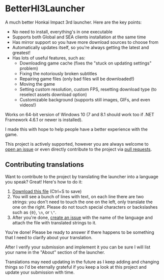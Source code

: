 # BetterHI3Launcher
A much better Honkai Impact 3rd launcher. Here are the key points:
* No need to install, everything's in one executable
* Supports both Global and SEA clients installation at the same time
* Has mirror support so you have more download sources to choose from
* Automatically updates itself, so you're always getting the latest and greatest!
* Has lots of useful features, such as:
  * Downloading game cache (fixes the "stuck on updating settings" problem)
  * Fixing the notoriously broken subtitles
  * Repairing game files (only bad files will be downloaded!)
  * Moving the game
  * Setting custom resolution, custom FPS, resetting download type (to reselect assets download option)
  * Customizable background (supports still images, GIFs, and even videos!)

Works on 64-bit version of Windows 10 (7 and 8.1 should work too if .NET Framework 4.6.1 or newer is installed).

I made this with hope to help people have a better experience with the game.

This project is actively supported, however you are always welcome to [open an issue](https://github.com/BuIlDaLiBlE/BetterHI3Launcher/issues/new/choose) or even directly contribute to the project via [pull requests](https://github.com/BuIlDaLiBlE/BetterHI3Launcher/compare).

## Contributing translations
Want to contribute to the project by translating the launcher into a language you speak? Great! Here's how to do it:
1. [Download this file](https://raw.githubusercontent.com/BuIlDaLiBlE/BetterHI3Launcher/dev/TextStrings_en.cs) (Ctrl+S to save)
2. You will see a bunch of lines with text, on each line there are two strings: you don't need to touch the one on the left, only translate the one on the right. Please do not touch special characters or backslashes such as `{0}`, `\n`, or `\"`.
3. After you're done, [create an issue](https://github.com/BuIlDaLiBlE/BetterHI3Launcher/issues/new?assignees=BuIlDaLiBlE&labels=language+contibution&template=language_contribution.md&title=Language+contibution+%5BNAME+OF+THE+LANGUAGE+HERE%5D) with the name of the language and attach the file with translated strings to it.

You're done! Please be ready to answer if there happens to be something that I need to clarify about your translation.

After I verify your submission and implement it you can be sure I will list your name in the "About" section of the launcher.

Translations may need updating in the future as I keep adding and changing things so I'd be eternally grateful if you keep a look at this project and update your submission with time.